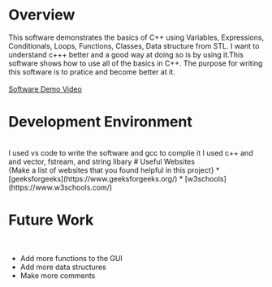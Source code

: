 # Overview

This software demonstrates the basics of C++ using Variables, Expressions, Conditionals, Loops, Functions, Classes, Data structure from STL. I want to understand c+++ better and a good way at doing so is by using it.This software shows how to use all of the basics in C++. The purpose for writing this software is to pratice and become better at it.
<br>
<br>
[Software Demo Video](https://youtu.be/2_W7n2BHRNA)
<br>
# Development Environment
<br>
I used vs code to write the software and gcc to complie it 
I used c++ and and vector, fstream, and string libary 
# Useful Websites
<br>
{Make a list of websites that you found helpful in this project}
* [geeksforgeeks](https://www.geeksforgeeks.org/)
* [w3schools](https://www.w3schools.com/)
<br>

# Future Work

<br>

* Add more functions to the GUI 
* Add more data structures 
* Make more comments
